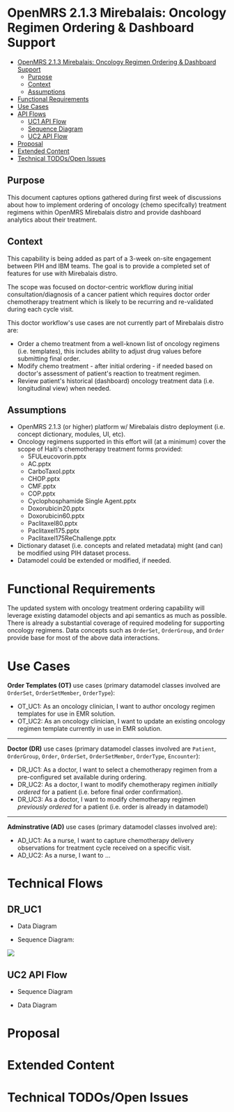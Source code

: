 OpenMRS 2.1.3 Mirebalais: Oncology Regimen Ordering & Dashboard Support
=======================================================================

- [OpenMRS 2.1.3 Mirebalais: Oncology Regimen Ordering & Dashboard Support](#openmrs-213-mirebalais--oncology-regimen-ordering---dashboard-support)
  * [Purpose](#purpose)
  * [Context](#context)
  * [Assumptions](#assumptions)
- [Functional Requirements](#functional-requirements)
- [Use Cases](#use-cases)
- [API Flows](#api-flows)
  * [UC1 API Flow](#uc1-api-flow)
  * [Sequence Diagram](#sequence-diagram)
  * [UC2 API Flow](#uc2-api-flow)
- [Proposal](#proposal)
- [Extended Content](#extended-content)
- [Technical TODOs/Open Issues](#technical-todos-open-issues)


Purpose
-------

This document captures options gathered during first week of discussions about how to implement ordering of oncology (chemo specifcally) treatment regimens within OpenMRS Mirebalais distro and provide dashboard analytics about their treatment.


Context
-------

This capability is being added as part of a 3-week on-site engagement between PIH and IBM teams. The goal is to provide a completed set of features for use with Mirebalais distro. 

The scope was focused on doctor-centric workflow during initial consultation/diagnosis of a cancer patient which requires doctor order chemotherapy treatment which is likely to be recurring and re-validated during each cycle visit.

This doctor workflow's use cases are not currently part of Mirebalais distro are:
- Order a chemo treatment from a well-known list of oncology regimens (i.e. templates), this includes ability to adjust drug values before submitting final order.
- Modify chemo treatment - after initial ordering - if needed based on doctor's assessment of patient's reaction to treatment regimen.
- Review patient's historical (dashboard) oncology treatment data (i.e. longitudinal view) when needed.


Assumptions
-----------

- OpenMRS 2.1.3 (or higher) platform w/ Mirebalais distro deployment (i.e. concept dictionary, modules, UI, etc).
- Oncology regimens supported in this effort will (at a minimum) cover the scope of Haiti's chemotherapy treatment forms provided:
    - 5FULeucovorin.pptx
    - AC.pptx
    - CarboTaxol.pptx
    - CHOP.pptx
    - CMF.pptx
    - COP.pptx
    - Cyclophosphamide Single Agent.pptx
    - Doxorubicin20.pptx
    - Doxorubicin60.pptx
    - Paclitaxel80.pptx
    - Paclitaxel175.pptx
    - Paclitaxel175ReChallenge.pptx
- Dictionary dataset (i.e. concepts and related metadata) might (and can) be modified using PIH dataset process.
- Datamodel could be extended or modified, if needed.


Functional Requirements
=======================

The updated system with oncology treatment ordering capability will leverage existing datamodel objects and api semantics as much as possible. There is already a substantial coverage of required modeling for supporting oncology regimens. Data concepts such as `OrderSet`, `OrderGroup`, and `Order` provide base for most of the above data interactions.


Use Cases
=========

**Order Templates (OT)** use cases (primary datamodel classes involved are `OrderSet`, `OrderSetMember`, `OrderType`):
- OT_UC1: As an oncology clinician, I want to author oncology regimen templates for use in EMR solution.
- OT_UC2: As an oncology clinician, I want to update an existing oncology regimen template currently in use in EMR solution.

---

**Doctor (DR)** use cases (primary datamodel classes involved are `Patient`, `OrderGroup`, `Order`, `OrderSet`, `OrderSetMember`, `OrderType`, `Encounter`):
- DR_UC1: As a doctor, I want to select a chemotherapy regimen from a pre-configured set available during ordering.
- DR_UC2: As a doctor, I want to modify chemotherapy regimen *initially ordered* for a patient (i.e. before final order confirmation).
- DR_UC3: As a doctor, I want to modify chemotherapy regimen *previously ordered* for a patient (i.e. order is already in datamodel)

---

**Adminstrative (AD)** use cases (primary datamodel classes involved are):
- AD_UC1: As a nurse, I want to capture chemotherapy delivery observations for treatment cycle received on a specific visit.
- AD_UC2: As a nurse, I want to ...



Technical Flows
===============

DR_UC1
------

- Data Diagram


- Sequence Diagram:
  
  
 ![](https://www.websequencediagrams.com/files/render?link=ULdAQkpjS3tFmqk8LmqX?style=centerme)



UC2 API Flow
------------

- Sequence Diagram

- Data Diagram


Proposal
========



Extended Content
================



Technical TODOs/Open Issues
===========================

